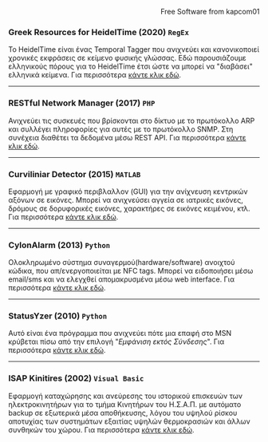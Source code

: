 <p align=right><font size=small>Free Software from kapcom01</font></p>

### Greek Resources for HeidelTime (2020) `RegEx`

Το HeidelTime είναι ένας Temporal Tagger που ανιχνεύει και κανονικοποιεί χρονικές εκφράσεις σε κείμενο φυσικής γλώσσας. Εδώ παρουσιάζουμε ελληνικούς πόρους για το HeidelTime έτσι ώστε να μπορεί να "διαβάσει" ελληνικά κείμενα. Για περισσότερα [κάντε κλικ εδώ](heideltime-resources-greek).

***

### RESTful Network Manager (2017) `PHP`

Ανιχνεύει τις συσκευές που βρίσκονται στο δίκτυο με το πρωτόκολλο ARP και συλλέγει πληροφορίες για αυτές με το πρωτόκολλο SNMP. Στη συνέχεια διαθέτει τα δεδομένα μέσω REST API. Για περισσότερα [κάντε κλικ εδώ](restnm).

***

### Curviliniar Detector (2015) `MATLAB`

Εφαρμογή με γραφικό περιβλαλλον (GUI) για την ανίχνευση κεντρικών αξόνων σε εικόνες. Μπορεί να ανιχνεύσει αγγεία σε ιατρικές εικόνες, δρόμους σε δορυφορικές εικόνες, χαρακτήρες σε εικόνες κειμένου, κτλ. Για περισσότερα [κάντε κλικ εδώ](Curviliniar_Detector).

***

### CylonAlarm (2013) `Python`

Ολοκληρωμένο σύστημα συναγερμού(hardware/software) ανοιχτού κώδικα, που απ/ενεργοποιείται με NFC tags. Μπορεί να ειδοποιήσει μέσω email/sms και να ελεγχθεί απομακρυσμένα μέσω web interface. Για περισσότερα [κάντε κλικ εδώ](CylonAlarm).

***

### StatusYzer (2010) `Python`

Αυτό είναι ένα πρόγραμμα που ανιχνεύει πότε μια επαφή στο MSN κρύβεται πίσω από την επιλογή "*Εμφάνιση εκτός Σύνδεσης*". Για περισσότερα [κάντε κλικ εδώ](statusYzer).

***

### ISAP Kinitires (2002) `Visual Basic`

Εφαρμογή καταχώρησης και ανεύρεσης του ιστορικού επισκευών των ηλεκτροκινητήρων για το τμήμα Κινητήρων του Η.Σ.Α.Π. με αυτόματο backup σε εξωτερικά μέσα αποθήκευσης, λόγου του υψηλού ρίσκου αποτυχίας των συστημάτων εξαιτίας υψηλών θερμοκρασιών και άλλων συνθηκών του χώρου. Για περισσότερα [κάντε κλικ εδώ](ISAP_Kinitires).
